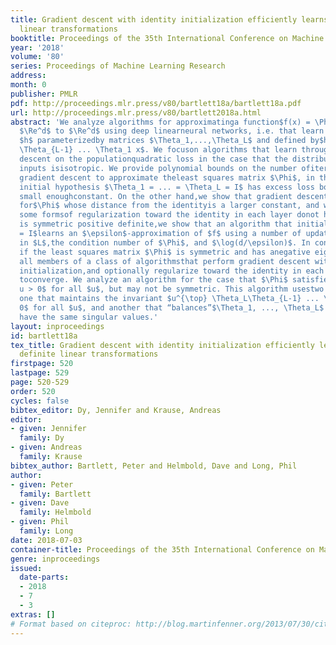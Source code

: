 ```yaml
---
title: Gradient descent with identity initialization efficiently learns positive definite
  linear transformations
booktitle: Proceedings of the 35th International Conference on Machine Learning
year: '2018'
volume: '80'
series: Proceedings of Machine Learning Research
address: 
month: 0
publisher: PMLR
pdf: http://proceedings.mlr.press/v80/bartlett18a/bartlett18a.pdf
url: http://proceedings.mlr.press/v80/bartlett2018a.html
abstract: 'We analyze algorithms for approximatinga function$f(x) = \Phi x$mapping
  $\Re^d$ to $\Re^d$ using deep linearneural networks, i.e. that learn a function
  $h$ parameterizedby matrices $\Theta_1,...,\Theta_L$ and defined by$h(x) = \Theta_L
  \Theta_{L-1} ... \Theta_1 x$. We focuson algorithms that learn through gradient
  descent on the populationquadratic loss in the case that the distribution over the
  inputs isisotropic. We provide polynomial bounds on the number ofiterations for
  gradient descent to approximate theleast squares matrix $\Phi$, in the case wherethe
  initial hypothesis $\Theta_1 = ... = \Theta_L = I$ has excess loss bounded by a
  small enoughconstant. On the other hand,we show that gradient descent fails to converge
  for$\Phi$ whose distance from the identityis a larger constant, and we show that
  some formsof regularization toward the identity in each layer donot help. If $\Phi$
  is symmetric positive definite,we show that an algorithm that initializes $\Theta_i
  = I$learns an $\epsilon$-approximation of $f$ using a number of updates polynomial
  in $L$,the condition number of $\Phi$, and $\log(d/\epsilon)$. In contrast, we showthat
  if the least squares matrix $\Phi$ is symmetric and has anegative eigenvalue, then
  all members of a class of algorithmsthat perform gradient descent with identity
  initialization,and optionally regularize toward the identity in each layer, fail
  toconverge. We analyze an algorithm for the case that $\Phi$ satisfies $u^{\top}\Phi
  u > 0$ for all $u$, but may not be symmetric. This algorithm usestwo regularizers:
  one that maintains the invariant $u^{\top} \Theta_L\Theta_{L-1} ... \Theta_1 u >
  0$ for all $u$, and another that “balances”$\Theta_1, ..., \Theta_L$ so that they
  have the same singular values.'
layout: inproceedings
id: bartlett18a
tex_title: Gradient descent with identity initialization efficiently learns positive
  definite linear transformations
firstpage: 520
lastpage: 529
page: 520-529
order: 520
cycles: false
bibtex_editor: Dy, Jennifer and Krause, Andreas
editor:
- given: Jennifer
  family: Dy
- given: Andreas
  family: Krause
bibtex_author: Bartlett, Peter and Helmbold, Dave and Long, Phil
author:
- given: Peter
  family: Bartlett
- given: Dave
  family: Helmbold
- given: Phil
  family: Long
date: 2018-07-03
container-title: Proceedings of the 35th International Conference on Machine Learning
genre: inproceedings
issued:
  date-parts:
  - 2018
  - 7
  - 3
extras: []
# Format based on citeproc: http://blog.martinfenner.org/2013/07/30/citeproc-yaml-for-bibliographies/
---
```

